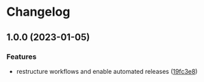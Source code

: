 # Changelog

## 1.0.0 (2023-01-05)


### Features

* restructure workflows and enable automated releases ([19fc3e8](https://github.com/rolehippie/floatingip/commit/19fc3e8a77746a64047879a6e48f0324847fddbd))
